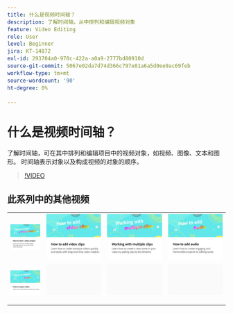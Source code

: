 ```yaml
---
title: 什么是视频时间轴？
description: 了解时间轴，从中排列和编辑视频对象
feature: Video Editing
role: User
level: Beginner
jira: KT-14872
exl-id: 293704a0-970c-422a-a0a9-2777bd80910d
source-git-commit: 5067e02da7d74d366c797e81a6a5d0ee9ac69feb
workflow-type: tm+mt
source-wordcount: '90'
ht-degree: 0%

---
```


# 什么是视频时间轴？

了解时间轴，可在其中排列和编辑项目中的视频对象，如视频、图像、文本和图形。 时间轴表示对象以及构成视频的对象的顺序。

>[!VIDEO](https://video.tv.adobe.com/v/3427090?quality=12&learn=on&hidetitle=true)

## 此系列中的其他视频

<table style="table-layout:fixed">
<tr>
   <td>
         <a href="start-video.md">
            <img alt="如何启动视频项目" src="assets/start-video.png" />
         </a>
   </td>
  <td>
         <a href="add-video-clips.md">
            <img alt="如何添加视频剪辑" src="assets/add-video-clips.png" />
         </a>
   </td>
   <td>
         <a href="multiple-clips.md">
            <img alt="使用多个剪辑" src="assets/multiple-clips.png" />
         </a>
   </td>
   <td>
         <a href="add-audio-video.md">
            <img alt="如何添加音频" src="assets/add-audio-video.png" />
         </a>
   </td>
</tr>
<tr>
    <td>
         <a href="export-video.md">
            <img alt="如何导出视频" src="assets/export-video.png" />
         </a>
   </td>
   <td>
    <img alt="间隔物" src="../assets/Gray_thumbnail.png" />
    <div>
    <br>
   </td>
   <td>
    <img alt="间隔物" src="../assets/Gray_thumbnail.png" />
    <div>
    <br>
   </td>
   <td>
    <img alt="间隔物" src="../assets/Gray_thumbnail.png" />
    <div>
    <br>
   </td>
</tr>
</table>

